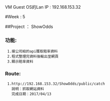 VM Guest OS的Lan IP  : 192.168.153.32

#Week : 5

##Project ： ShowOdds

### 功能:
     1.接公司給的api獲取賠率資料
     2.程式整理完資料後輸出至網頁
     3.顯示賠率資料

### Route:
     1.http://192.168.153.32/ShowOdds/public/catch
       說明：抓取網站資料
       完成日期：2017/04/13
